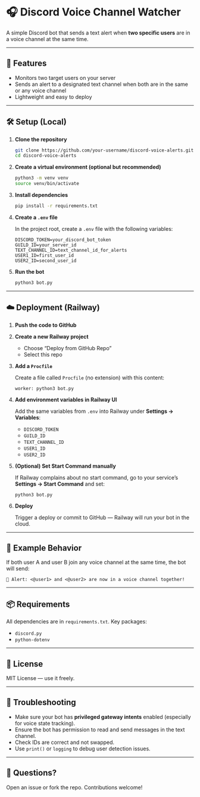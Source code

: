 # 🎧 Discord Voice Channel Watcher

A simple Discord bot that sends a text alert when **two specific users** are in a voice channel at the same time.

---

## 🚀 Features

- Monitors two target users on your server
- Sends an alert to a designated text channel when both are in the same or any voice channel
- Lightweight and easy to deploy

---

## 🛠️ Setup (Local)

1. **Clone the repository**

   ```bash
   git clone https://github.com/your-username/discord-voice-alerts.git
   cd discord-voice-alerts
   ````

2. **Create a virtual environment (optional but recommended)**

   ```bash
   python3 -m venv venv
   source venv/bin/activate
   ```

3. **Install dependencies**

   ```bash
   pip install -r requirements.txt
   ```

4. **Create a `.env` file**

   In the project root, create a `.env` file with the following variables:

   ```
   DISCORD_TOKEN=your_discord_bot_token
   GUILD_ID=your_server_id
   TEXT_CHANNEL_ID=text_channel_id_for_alerts
   USER1_ID=first_user_id
   USER2_ID=second_user_id
   ```

5. **Run the bot**

   ```bash
   python3 bot.py
   ```

---

## ☁️ Deployment (Railway)

1. **Push the code to GitHub**

2. **Create a new Railway project**

   * Choose “Deploy from GitHub Repo”
   * Select this repo

3. **Add a `Procfile`**

   Create a file called `Procfile` (no extension) with this content:

   ```
   worker: python3 bot.py
   ```

4. **Add environment variables in Railway UI**

   Add the same variables from `.env` into Railway under **Settings → Variables**:

   * `DISCORD_TOKEN`
   * `GUILD_ID`
   * `TEXT_CHANNEL_ID`
   * `USER1_ID`
   * `USER2_ID`

5. **(Optional) Set Start Command manually**

   If Railway complains about no start command, go to your service’s **Settings → Start Command** and set:

   ```
   python3 bot.py
   ```

6. **Deploy**

   Trigger a deploy or commit to GitHub — Railway will run your bot in the cloud.

---

## 🧪 Example Behavior

If both user A and user B join any voice channel at the same time, the bot will send:

```
🔔 Alert: <@user1> and <@user2> are now in a voice channel together!
```

---

## 📦 Requirements

All dependencies are in `requirements.txt`. Key packages:

* `discord.py`
* `python-dotenv`

---

## 🧾 License

MIT License — use it freely.

---

## 🤔 Troubleshooting

* Make sure your bot has **privileged gateway intents** enabled (especially for voice state tracking).
* Ensure the bot has permission to read and send messages in the text channel.
* Check IDs are correct and not swapped.
* Use `print()` or `logging` to debug user detection issues.

---

## 💬 Questions?

Open an issue or fork the repo. Contributions welcome!
